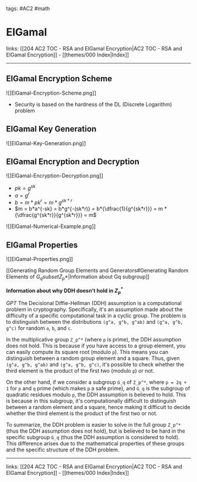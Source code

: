tags: #AC2 #math 

# ElGamal

links:  [[204 AC2 TOC - RSA and ElGamal Encryption|AC2 TOC - RSA and ElGamal Encryption]] - [[themes/000 Index|Index]]

---

## ElGamal Encryption Scheme

![[ElGamal-Encryption-Scheme.png]]

- Security is based on the hardness of the DL (Discrete Logarithm) problem


## ElGamal Key Generation

![[ElGamal-Key-Generation.png]]


## ElGamal Encryption and Decryption

![[ElGamal-Encryption-Decryption.png]]

- $pk = g^{sk}$
- $a = g^r$
- $b = m*pk^r = m*g^{sk*r}$
- $m = b*a^{-sk} = b*g^{-(sk*r)} = b*{\dfrac{1}{g^{sk*r}}} = m * {\dfrac{g^{sk*r}}{g^{sk*r}}} = m$

![[ElGamal-Numerical-Example.png]]


## ElGamal Properties

![[ElGamal-Properties.png]]

[[Generating Random Group Elements and Generators#Generating Random Elements of $G_q subset Z_p *$|Information about Gq subgroup]]

**Information about why DDH doesn't hold in $Z_p^*$**

*GPT*
The Decisional Diffie-Hellman (DDH) assumption is a computational problem in cryptography. Specifically, it's an assumption made about the difficulty of a specific computational task in a cyclic group. The problem is to distinguish between the distributions `(g^a, g^b, g^ab)` and `(g^a, g^b, g^c)` for random `a`, `b`, and `c`.

In the multiplicative group `Z_p^*` (where `p` is prime), the DDH assumption does not hold. This is because if you have access to a group element, you can easily compute its square root (modulo `p`). This means you can distinguish between a random group element and a square. Thus, given `(g^a, g^b, g^ab)` and `(g^a, g^b, g^c)`, it's possible to check whether the third element is the product of the first two (modulo `p`) or not.

On the other hand, if we consider a subgroup `G_q` of `Z_p^*`, where `p = 2q + 1` for `p` and `q` prime (which makes `p` a safe prime), and `G_q` is the subgroup of quadratic residues modulo `p`, the DDH assumption is believed to hold. This is because in this subgroup, it's computationally difficult to distinguish between a random element and a square, hence making it difficult to decide whether the third element is the product of the first two or not.

To summarize, the DDH problem is easier to solve in the full group `Z_p^*` (thus the DDH assumption does not hold), but is believed to be hard in the specific subgroup `G_q` (thus the DDH assumption is considered to hold). This difference arises due to the mathematical properties of these groups and the specific structure of the DDH problem.

---

links:  [[204 AC2 TOC - RSA and ElGamal Encryption|AC2 TOC - RSA and ElGamal Encryption]] - [[themes/000 Index|Index]]